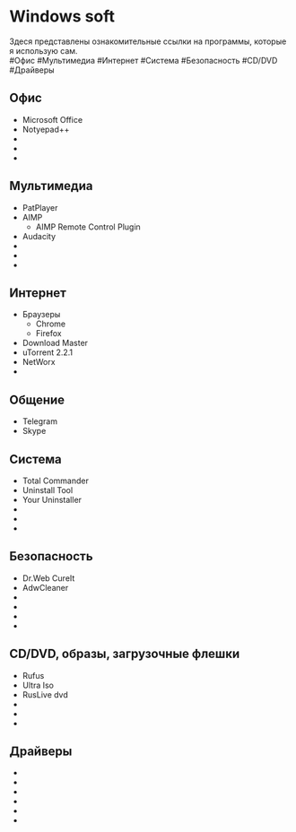 # Windows soft
Здеся представлены ознакомительные ссылки на программы, которые я использую сам.  
#Офис #Мультимедиа #Интернет #Система #Безопасность #CD/DVD #Драйверы
## Офис
* Microsoft Office
* Notyepad++
* 
* 
* 

## Мультимедиа
* PatPlayer
* AIMP
  * AIMP Remote Control Plugin
* Audacity
* 
* 
* 

## Интернет
* Браузеры
  * Chrome
  * Firefox
* Download Master
* uTorrent 2.2.1
* NetWorx
* 
## Общение
* Telegram
* Skype

## Система
* Total Commander
* Uninstall Tool
* Your Uninstaller
* 
* 
* 

## Безопасность
* Dr.Web CureIt
* AdwCleaner
* 
* 
* 
* 

## CD/DVD, образы, загрузочные флешки
* Rufus
* Ultra Iso
* RusLive dvd
* 
* 
* 

## Драйверы
* 
* 
* 
* 
* 
* 

